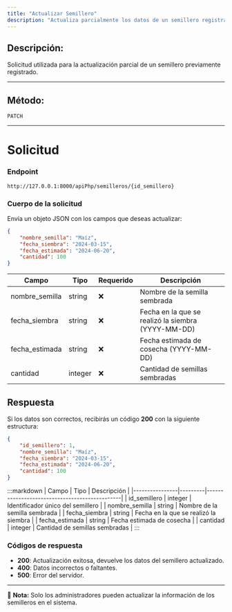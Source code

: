 ```yaml
---
title: "Actualizar Semillero"
description: "Actualiza parcialmente los datos de un semillero registrado en el sistema."
---
```


## Descripción:
Solicitud utilizada para la actualización parcial de un semillero previamente registrado.

---

## Método:
```
PATCH
```
---

# **Solicitud**

### **Endpoint**
```
http://127.0.0.1:8000/apiPhp/semilleros/{id_semillero}
```

### **Cuerpo de la solicitud**
Envía un objeto JSON con los campos que deseas actualizar:

```json
{
    "nombre_semilla": "Maíz",
    "fecha_siembra": "2024-03-15",
    "fecha_estimada": "2024-06-20",
    "cantidad": 100
}
```

| Campo           | Tipo    | Requerido | Descripción                                      |
|----------------|---------|-----------|--------------------------------------------------|
| nombre_semilla | string  | ❌        | Nombre de la semilla sembrada                   |
| fecha_siembra  | string  | ❌        | Fecha en la que se realizó la siembra (YYYY-MM-DD) |
| fecha_estimada | string  | ❌        | Fecha estimada de cosecha (YYYY-MM-DD)          |
| cantidad       | integer | ❌        | Cantidad de semillas sembradas                  |

## **Respuesta**

Si los datos son correctos, recibirás un código **200** con la siguiente estructura:

```json
{
    "id_semillero": 1,
    "nombre_semilla": "Maíz",
    "fecha_siembra": "2024-03-15",
    "fecha_estimada": "2024-06-20",
    "cantidad": 100
}
```

:::markdown
| Campo           | Tipo    | Descripción                                   |
|----------------|---------|-----------------------------------------------|
| id_semillero   | integer | Identificador único del semillero            |
| nombre_semilla | string  | Nombre de la semilla sembrada                 |
| fecha_siembra  | string  | Fecha en la que se realizó la siembra         |
| fecha_estimada | string  | Fecha estimada de cosecha                     |
| cantidad       | integer | Cantidad de semillas sembradas                |
:::

### **Códigos de respuesta**
- **200**: Actualización exitosa, devuelve los datos del semillero actualizado.
- **400**: Datos incorrectos o faltantes.
- **500**: Error del servidor.

---

📄 **Nota:** Solo los administradores pueden actualizar la información de los semilleros en el sistema.